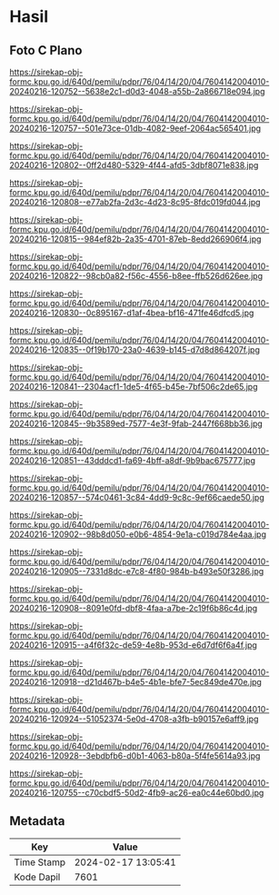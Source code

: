# Hasil

## Foto C Plano

https://sirekap-obj-formc.kpu.go.id/640d/pemilu/pdpr/76/04/14/20/04/7604142004010-20240216-120752--5638e2c1-d0d3-4048-a55b-2a866718e094.jpg

https://sirekap-obj-formc.kpu.go.id/640d/pemilu/pdpr/76/04/14/20/04/7604142004010-20240216-120757--501e73ce-01db-4082-9eef-2064ac565401.jpg

https://sirekap-obj-formc.kpu.go.id/640d/pemilu/pdpr/76/04/14/20/04/7604142004010-20240216-120802--0ff2d480-5329-4f44-afd5-3dbf8071e838.jpg

https://sirekap-obj-formc.kpu.go.id/640d/pemilu/pdpr/76/04/14/20/04/7604142004010-20240216-120808--e77ab2fa-2d3c-4d23-8c95-8fdc019fd044.jpg

https://sirekap-obj-formc.kpu.go.id/640d/pemilu/pdpr/76/04/14/20/04/7604142004010-20240216-120815--984ef82b-2a35-4701-87eb-8edd266906f4.jpg

https://sirekap-obj-formc.kpu.go.id/640d/pemilu/pdpr/76/04/14/20/04/7604142004010-20240216-120822--98cb0a82-f56c-4556-b8ee-ffb526d626ee.jpg

https://sirekap-obj-formc.kpu.go.id/640d/pemilu/pdpr/76/04/14/20/04/7604142004010-20240216-120830--0c895167-d1af-4bea-bf16-471fe46dfcd5.jpg

https://sirekap-obj-formc.kpu.go.id/640d/pemilu/pdpr/76/04/14/20/04/7604142004010-20240216-120835--0f19b170-23a0-4639-b145-d7d8d864207f.jpg

https://sirekap-obj-formc.kpu.go.id/640d/pemilu/pdpr/76/04/14/20/04/7604142004010-20240216-120841--2304acf1-1de5-4f65-b45e-7bf506c2de65.jpg

https://sirekap-obj-formc.kpu.go.id/640d/pemilu/pdpr/76/04/14/20/04/7604142004010-20240216-120845--9b3589ed-7577-4e3f-9fab-2447f668bb36.jpg

https://sirekap-obj-formc.kpu.go.id/640d/pemilu/pdpr/76/04/14/20/04/7604142004010-20240216-120851--43dddcd1-fa69-4bff-a8df-9b9bac675777.jpg

https://sirekap-obj-formc.kpu.go.id/640d/pemilu/pdpr/76/04/14/20/04/7604142004010-20240216-120857--574c0461-3c84-4dd9-9c8c-9ef66caede50.jpg

https://sirekap-obj-formc.kpu.go.id/640d/pemilu/pdpr/76/04/14/20/04/7604142004010-20240216-120902--98b8d050-e0b6-4854-9e1a-c019d784e4aa.jpg

https://sirekap-obj-formc.kpu.go.id/640d/pemilu/pdpr/76/04/14/20/04/7604142004010-20240216-120905--7331d8dc-e7c8-4f80-984b-b493e50f3286.jpg

https://sirekap-obj-formc.kpu.go.id/640d/pemilu/pdpr/76/04/14/20/04/7604142004010-20240216-120908--8091e0fd-dbf8-4faa-a7be-2c19f6b86c4d.jpg

https://sirekap-obj-formc.kpu.go.id/640d/pemilu/pdpr/76/04/14/20/04/7604142004010-20240216-120915--a4f6f32c-de59-4e8b-953d-e6d7df6f6a4f.jpg

https://sirekap-obj-formc.kpu.go.id/640d/pemilu/pdpr/76/04/14/20/04/7604142004010-20240216-120918--d21d467b-b4e5-4b1e-bfe7-5ec849de470e.jpg

https://sirekap-obj-formc.kpu.go.id/640d/pemilu/pdpr/76/04/14/20/04/7604142004010-20240216-120924--51052374-5e0d-4708-a3fb-b90157e6aff9.jpg

https://sirekap-obj-formc.kpu.go.id/640d/pemilu/pdpr/76/04/14/20/04/7604142004010-20240216-120928--3ebdbfb6-d0b1-4063-b80a-5f4fe5614a93.jpg

https://sirekap-obj-formc.kpu.go.id/640d/pemilu/pdpr/76/04/14/20/04/7604142004010-20240216-120755--c70cbdf5-50d2-4fb9-ac26-ea0c44e60bd0.jpg


## Metadata

| Key        | Value               |
| ---------- | ------------------- |
| Time Stamp | 2024-02-17 13:05:41 |
| Kode Dapil | 7601                |



